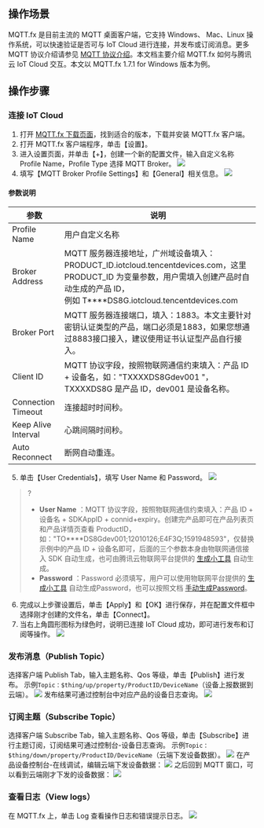 
## 操作场景

MQTT.fx 是目前主流的 MQTT 桌面客户端，它支持 Windows、 Mac、Linux 操作系统，可以快速验证是否可与 IoT Cloud 进行连接，并发布或订阅消息。更多 MQTT 协议介绍请参见 [MQTT 协议介绍](https://mcxiaoke.gitbooks.io/mqtt-cn/content/mqtt/01-Introduction.html)。本文档主要介绍 MQTT.fx 如何与腾讯云 IoT Cloud 交互。本文以 MQTT.fx 1.7.1 for Windows 版本为例。

## 操作步骤

### 连接 IoT Cloud

1. 打开 [MQTT.fx 下载页面](http://mqttfx.jensd.de/index.php/download)，找到适合的版本，下载并安装 MQTT.fx 客户端。
2. 打开 MQTT.fx 客户端程序，单击【设置】。
3. 进入设置页面，并单击【+】，创建一个新的配置文件，输入自定义名称 Profile Name，Profile Type 选择 MQTT Broker。
![](https://main.qcloudimg.com/raw/c5703c6f5b1beb28ab237074e232f591.png)
4. 填写【MQTT Broker Profile Settings】和【General】相关信息。
![](https://main.qcloudimg.com/raw/af3139845e86f79eb45f0af537664c60.png)

#### 参数说明

| 参数           | 说明                                                         |
| -------------- | ------------------------------------------------------------ |
| Profile Name   | 用户自定义名称                                               |
| Broker Address | MQTT 服务器连接地址，广州域设备填入：PRODUCT_ID.iotcloud.tencentdevices.com，这里 PRODUCT_ID 为变量参数，用户需填入创建产品时自动生成的产品 ID，<br>例如 T****DS8G.iotcloud.tencentdevices.com |
| Broker Port         | MQTT 服务器连接端口，填入：1883。本文主要针对密钥认证类型的产品，端口必须是1883，如果您想通过8883接口接入，建议使用证书认证型产品自行接入。     
| Client ID           | MQTT 协议字段，按照物联网通信约束填入：产品 ID + 设备名，如："TXXXXDS8Gdev001 "，TXXXXDS8G 是产品 ID，dev001 是设备名称。 |
| Connection Timeout  | 连接超时时间秒。                                 |
| Keep Alive Interval | 心跳间隔时间秒。                                 |
| Auto Reconnect      | 断网自动重连。                                   |

5. 单击【User Credentials】，填写 User Name 和 Password。
![](https://main.qcloudimg.com/raw/555608dcb2b2adb66db3a598f8459cf6.png)
 >?
  > - **User Name**	：MQTT 协议字段，按照物联网通信约束填入：产品 ID + 设备名 + SDKAppID + connid+expiry。创建完产品即可在产品列表页和产品详情页查看 ProductID，如："TO****DS8Gdev001;12010126;E4F3Q;1591948593"，仅替换示例中的产品 ID + 设备名即可，后面的三个参数本身由物联网通信接入 SDK 自动生成，也可由腾讯云物联网平台提供的 [生成小工具](https://iot-public-resource-1256872341.cos.ap-guangzhou.myqcloud.com/password%E7%94%9F%E6%88%90%E5%B7%A5%E5%85%B7TencentIoT.zip) 自动生成。
 > - **Password**	：Password 必须填写，用户可以使用物联网平台提供的 [生成小工具](https://iot-public-resource-1256872341.cos.ap-guangzhou.myqcloud.com/password%E7%94%9F%E6%88%90%E5%B7%A5%E5%85%B7TencentIoT.zip) 自动生成Password，也可以按照文档 [手动生成Password](https://cloud.tencent.com/document/product/634/32546)。
6. 完成以上步骤设置后，单击【Apply】和【OK】进行保存，并在配置文件框中选择刚才创建的文件名，单击【Connect】。
7. 当右上角圆形图标为绿色时，说明已连接 IoT Cloud 成功，即可进行发布和订阅等操作。
   ![](https://main.qcloudimg.com/raw/3490e194d3162adc32ecb77f1bcc46ce.png)

### 发布消息（Publish Topic）

选择客户端 Publish Tab，输入主题名称、Qos 等级，单击【Publish】进行发布。
示例`Topic：$thing/up/property/ProductID/DeviceName`（设备上报数据到云端）。
![](https://main.qcloudimg.com/raw/e685966a5527beaed5319572dd974e4a.png)
发布结果可通过控制台中对应产品的设备日志查询。
![](https://main.qcloudimg.com/raw/67f49c19bb15ea7b1aefe3536a69d8f1.png)


### 订阅主题（Subscribe Topic）

选择客户端 Subscribe Tab，输入主题名称、Qos 等级，单击【Subscribe】进行主题订阅，订阅结果可通过控制台-设备日志查询。
示例`Topic：$thing/down/property/ProductID/DeviceName`（云端下发设备数据）。
![](https://main.qcloudimg.com/raw/cff08e3dfe3da1ba6413d2194947b8ff.png)
在产品设备控制台-在线调试，编辑云端下发设备数据：
![](https://main.qcloudimg.com/raw/f2b2d1d1d0d7b24c707c0a4c27783957.png)
之后回到 MQTT 窗口，可以看到云端刚才下发的设备数据：
![](https://main.qcloudimg.com/raw/fefd5984fabd82abcbbc081b1882c663.png)

### 查看日志（View logs）

在 MQTT.fx 上，单击 Log 查看操作日志和错误提示日志。
![](https://main.qcloudimg.com/raw/fbce4d7a7a1e10aaa42c0e600c54250f.png)
